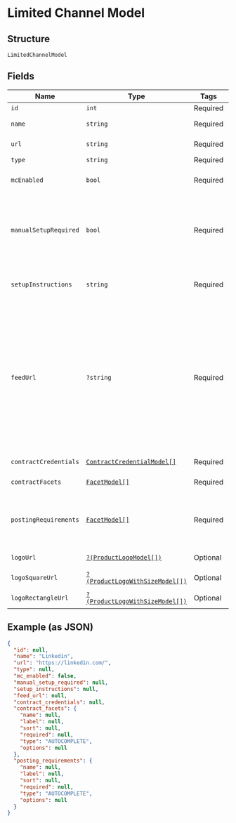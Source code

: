 
# Limited Channel Model

## Structure

`LimitedChannelModel`

## Fields

| Name | Type | Tags | Description | Getter | Setter |
|  --- | --- | --- | --- | --- | --- |
| `id` | `int` | Required | - | getId(): int | setId(int id): void |
| `name` | `string` | Required | The name of a channel | getName(): string | setName(string name): void |
| `url` | `string` | Required | The url of a channel | getUrl(): string | setUrl(string url): void |
| `type` | `string` | Required | - | getType(): string | setType(string type): void |
| `mcEnabled` | `bool` | Required | Does a channel support My Contracts | getMcEnabled(): bool | setMcEnabled(bool mcEnabled): void |
| `manualSetupRequired` | `bool` | Required | Some Channels require manual setup done by the end-user. In most such cases, `setup_instructions` should contain HTML | getManualSetupRequired(): bool | setManualSetupRequired(bool manualSetupRequired): void |
| `setupInstructions` | `string` | Required | Additional setup instructions required to post on the Channel | getSetupInstructions(): string | setSetupInstructions(string setupInstructions): void |
| `feedUrl` | `?string` | Required | Some channels like apec.fr require the user to send the job board an XML url. Since the feed_url is user-based,  unless a `X-Customer-Id` header is passed,the value will be null. If not null, this value should be displayed to the user, along with the `setup_instructions` | getFeedUrl(): ?string | setFeedUrl(?string feedUrl): void |
| `contractCredentials` | [`ContractCredentialModel[]`](../../doc/models/contract-credential-model.md) | Required | - | getContractCredentials(): array | setContractCredentials(array contractCredentials): void |
| `contractFacets` | [`FacetModel[]`](../../doc/models/facet-model.md) | Required | - | getContractFacets(): array | setContractFacets(array contractFacets): void |
| `postingRequirements` | [`FacetModel[]`](../../doc/models/facet-model.md) | Required | Dynamic posting requirements for MC products, used to provide additional data with vacancies | getPostingRequirements(): array | setPostingRequirements(array postingRequirements): void |
| `logoUrl` | [`?(ProductLogoModel[])`](../../doc/models/product-logo-model.md) | Optional | - | getLogoUrl(): ?array | setLogoUrl(?array logoUrl): void |
| `logoSquareUrl` | [`?(ProductLogoWithSizeModel[])`](../../doc/models/product-logo-with-size-model.md) | Optional | - | getLogoSquareUrl(): ?array | setLogoSquareUrl(?array logoSquareUrl): void |
| `logoRectangleUrl` | [`?(ProductLogoWithSizeModel[])`](../../doc/models/product-logo-with-size-model.md) | Optional | - | getLogoRectangleUrl(): ?array | setLogoRectangleUrl(?array logoRectangleUrl): void |

## Example (as JSON)

```json
{
  "id": null,
  "name": "Linkedin",
  "url": "https://linkedin.com/",
  "type": null,
  "mc_enabled": false,
  "manual_setup_required": null,
  "setup_instructions": null,
  "feed_url": null,
  "contract_credentials": null,
  "contract_facets": {
    "name": null,
    "label": null,
    "sort": null,
    "required": null,
    "type": "AUTOCOMPLETE",
    "options": null
  },
  "posting_requirements": {
    "name": null,
    "label": null,
    "sort": null,
    "required": null,
    "type": "AUTOCOMPLETE",
    "options": null
  }
}
```

